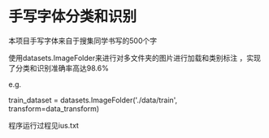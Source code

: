 # 手写字体分类和识别
本项目手写字体来自于搜集同学书写的500个字

使用datasets.ImageFolder来进行对多文件夹的图片进行加载和类别标注
，实现了分类和识别准确率高达98.6%

e.g. 

train_dataset = datasets.ImageFolder('./data/train', transform=data_transform)

程序运行过程见ius.txt